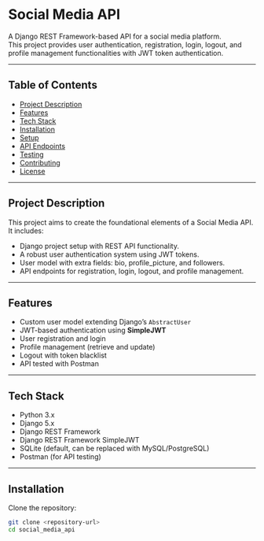 # Social Media API

A Django REST Framework-based API for a social media platform.  
This project provides user authentication, registration, login, logout, and profile management functionalities with JWT token authentication.

---

## Table of Contents

- [Project Description](#project-description)
- [Features](#features)
- [Tech Stack](#tech-stack)
- [Installation](#installation)
- [Setup](#setup)
- [API Endpoints](#api-endpoints)
- [Testing](#testing)
- [Contributing](#contributing)
- [License](#license)

---

## Project Description

This project aims to create the foundational elements of a Social Media API. It includes:

- Django project setup with REST API functionality.
- A robust user authentication system using JWT tokens.
- User model with extra fields: bio, profile_picture, and followers.
- API endpoints for registration, login, logout, and profile management.

---

## Features

- Custom user model extending Django’s `AbstractUser`
- JWT-based authentication using **SimpleJWT**
- User registration and login
- Profile management (retrieve and update)
- Logout with token blacklist
- API tested with Postman

---

## Tech Stack

- Python 3.x
- Django 5.x
- Django REST Framework
- Django REST Framework SimpleJWT
- SQLite (default, can be replaced with MySQL/PostgreSQL)
- Postman (for API testing)

---

## Installation

Clone the repository:

```bash
git clone <repository-url>
cd social_media_api
